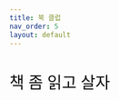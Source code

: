 ```yaml
---
title: 북 클럽
nav_order: 5
layout: default
---
```


<h1 style="color:#0c0c0c;font-weight:500;">책 좀 읽고 살자</h1>
